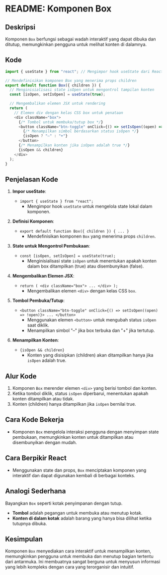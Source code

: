 # README: Komponen Box

## Deskripsi

Komponen `Box` berfungsi sebagai wadah interaktif yang dapat dibuka dan ditutup, memungkinkan pengguna untuk melihat konten di dalamnya.

## Kode

```javascript
import { useState } from "react"; // Mengimpor hook useState dari React untuk mengelola state

// Mendefinisikan komponen Box yang menerima props children
export default function Box({ children }) {
  // Menginisialisasi state isOpen untuk mengontrol tampilan konten
  const [isOpen, setIsOpen] = useState(true);

  // Mengembalikan elemen JSX untuk rendering
  return (
    // Elemen div dengan kelas CSS box untuk penataan
    <div className="box">
      {/* Tombol untuk membuka/tutup box */}
      <button className="btn-toggle" onClick={() => setIsOpen((open) => !open)}>
        {/* Menampilkan simbol berdasarkan status isOpen */}
        {isOpen ? "–" : "+"}
      </button>
      {/* Menampilkan konten jika isOpen adalah true */}
      {isOpen && children}
    </div>
  );
}
```

## Penjelasan Kode

1. **Impor useState**:

   - `import { useState } from "react";`
     - Mengimpor hook `useState` untuk mengelola state lokal dalam komponen.

2. **Definisi Komponen**:

   - `export default function Box({ children }) { ... }`
     - Mendefinisikan komponen `Box` yang menerima props `children`.

3. **State untuk Mengontrol Pembukaan**:

   - `const [isOpen, setIsOpen] = useState(true);`
     - Menginisialisasi state `isOpen` untuk menentukan apakah konten dalam box ditampilkan (true) atau disembunyikan (false).

4. **Mengembalikan Elemen JSX**:

   - `return ( <div className="box"> ... </div> );`
     - Mengembalikan elemen `<div>` dengan kelas CSS `box`.

5. **Tombol Pembuka/Tutup**:

   - `<button className="btn-toggle" onClick={() => setIsOpen((open) => !open)}> ... </button>`
     - Menggunakan elemen `<button>` untuk mengubah status `isOpen` saat diklik.
     - Menampilkan simbol "–" jika box terbuka dan "+" jika tertutup.

6. **Menampilkan Konten**:
   - `{isOpen && children}`
     - Konten yang disisipkan (children) akan ditampilkan hanya jika `isOpen` adalah true.

## Alur Kode

1. Komponen `Box` merender elemen `<div>` yang berisi tombol dan konten.
2. Ketika tombol diklik, status `isOpen` diperbarui, menentukan apakah konten ditampilkan atau tidak.
3. Konten (children) hanya ditampilkan jika `isOpen` bernilai true.

## Cara Kode Bekerja

- Komponen `Box` mengelola interaksi pengguna dengan menyimpan state pembukaan, memungkinkan konten untuk ditampilkan atau disembunyikan dengan mudah.

## Cara Berpikir React

- Menggunakan state dan props, `Box` menciptakan komponen yang interaktif dan dapat digunakan kembali di berbagai konteks.

## Analogi Sederhana

Bayangkan `Box` seperti kotak penyimpanan dengan tutup.

- **Tombol** adalah pegangan untuk membuka atau menutup kotak.
- **Konten di dalam kotak** adalah barang yang hanya bisa dilihat ketika tutupnya dibuka.

## Kesimpulan

Komponen `Box` menyediakan cara interaktif untuk menampilkan konten, memungkinkan pengguna untuk membuka dan menutup bagian tertentu dari antarmuka. Ini membuatnya sangat berguna untuk menyusun informasi yang lebih kompleks dengan cara yang terorganisir dan intuitif.
